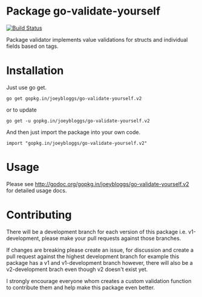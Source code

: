 Package go-validate-yourself
================
[![Build Status](https://travis-ci.org/joeybloggs/go-validate-yourself.svg?branch=v2)](https://travis-ci.org/joeybloggs/go-validate-yourself)

Package validator implements value validations for structs and individual fields based on tags.

Installation
============

Just use go get.

	go get gopkg.in/joeybloggs/go-validate-yourself.v2

or to update

	go get -u gopkg.in/joeybloggs/go-validate-yourself.v2

And then just import the package into your own code.

	import "gopkg.in/joeybloggs/go-validate-yourself.v2"

Usage
=====

Please see http://godoc.org/gopkg.in/joeybloggs/go-validate-yourself.v2 for detailed usage docs.

Contributing
============

There will be a development branch for each version of this package i.e. v1-development, please
make your pull requests against those branches.

If changes are breaking please create an issue, for discussion and create a pull request against
the highest development branch for example this package has a v1 and v1-development branch
however, there will also be a v2-development brach even though v2 doesn't exist yet.

I strongly encourage everyone whom creates a custom validation function to contribute them and
help make this package even better.
